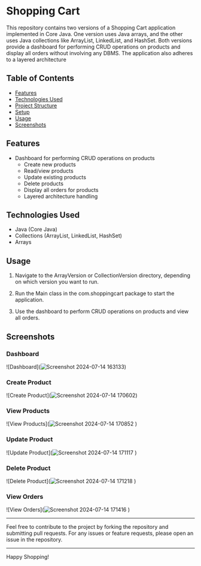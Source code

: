 # Shopping Cart
This repository contains two versions of a Shopping Cart application implemented in Core Java. One version uses Java arrays, and the other uses Java collections like ArrayList, LinkedList, and HashSet. Both versions provide a dashboard for performing CRUD operations on products and display all orders without involving any DBMS. The application also adheres to a layered architecture
## Table of Contents
- [Features](#features)
- [Technologies Used](#technologies-used)
- [Project Structure](#project-structure)
- [Setup](#setup)
- [Usage](#usage)
- [Screenshots](#screenshots)
## Features

- Dashboard for performing CRUD operations on products
  - Create new products
  - Read/view products
  - Update existing products
  - Delete products
  - Display all orders for products
  - Layered architecture handling
## Technologies Used

  - Java (Core Java)
  - Collections (ArrayList, LinkedList, HashSet)
  - Arrays
## Usage

1. Navigate to the ArrayVersion or CollectionVersion directory, depending on which version you want to run.

2. Run the Main class in the com.shoppingcart package to start the application.

3. Use the dashboard to perform CRUD operations on products and view all orders.
## Screenshots
### Dashboard

![Dashboard](![Screenshot 2024-07-14 163133](https://github.com/user-attachments/assets/cc309ba9-800b-4794-b8fc-ea63ceb2b1b8))

### Create Product

![Create Product](![Screenshot 2024-07-14 170602](https://github.com/user-attachments/assets/853f79b2-f5bc-4ad4-9d0e-c60d85ebfde8))


### View Products

![View Products](![Screenshot 2024-07-14 170852](https://github.com/user-attachments/assets/e89f92da-65be-47ca-89b1-4252c8a3e6ea)
)

### Update Product

![Update Product](![Screenshot 2024-07-14 171117](https://github.com/user-attachments/assets/661b8a39-fb40-47d6-9700-31a7e2138d94)
)

### Delete Product

![Delete Product](![Screenshot 2024-07-14 171218](https://github.com/user-attachments/assets/c95fc3b5-fbdf-4d31-8a65-48ce39f9ae4b)
)

### View Orders

![View Orders](![Screenshot 2024-07-14 171416](https://github.com/user-attachments/assets/716ad3d7-4802-4bb9-a965-a358df30d189)
)

---

Feel free to contribute to the project by forking the repository and submitting pull requests. For any issues or feature requests, please open an issue in the repository.

---

Happy Shopping!



